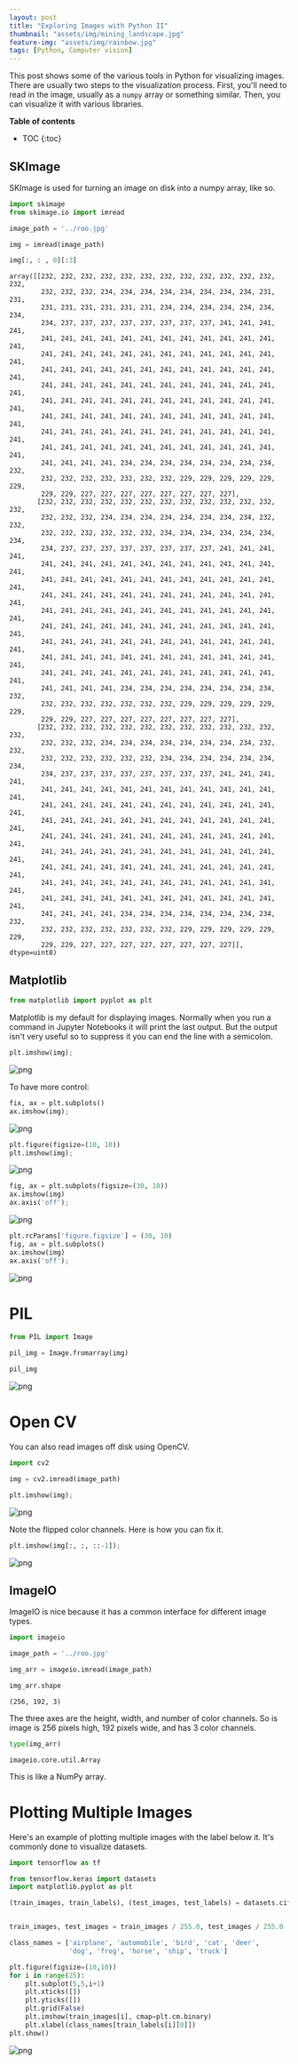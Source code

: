 ```yaml
---
layout: post
title: "Exploring Images with Python II"
thumbnail: "assets/img/mining_landscape.jpg"
feature-img: "assets/img/rainbow.jpg"
tags: [Python, Computer vision]
---
```


This post shows some of the various tools in Python for visualizing images. There are usually two steps to the visualization process. First, you'll need to read in the image, usually as a `numpy` array or something similar. Then, you can visualize it with various libraries.

<b>Table of contents</b>
* TOC
{:toc}

## SKImage

SKImage is used for turning an image on disk into a numpy array, like so.


```python
import skimage
from skimage.io import imread
```


```python
image_path = '../roo.jpg'
```


```python
img = imread(image_path)
```


```python
img[:, : , 0][:3]
```




    array([[232, 232, 232, 232, 232, 232, 232, 232, 232, 232, 232, 232, 232,
            232, 232, 232, 234, 234, 234, 234, 234, 234, 234, 234, 231, 231,
            231, 231, 231, 231, 231, 231, 234, 234, 234, 234, 234, 234, 234,
            234, 237, 237, 237, 237, 237, 237, 237, 237, 241, 241, 241, 241,
            241, 241, 241, 241, 241, 241, 241, 241, 241, 241, 241, 241, 241,
            241, 241, 241, 241, 241, 241, 241, 241, 241, 241, 241, 241, 241,
            241, 241, 241, 241, 241, 241, 241, 241, 241, 241, 241, 241, 241,
            241, 241, 241, 241, 241, 241, 241, 241, 241, 241, 241, 241, 241,
            241, 241, 241, 241, 241, 241, 241, 241, 241, 241, 241, 241, 241,
            241, 241, 241, 241, 241, 241, 241, 241, 241, 241, 241, 241, 241,
            241, 241, 241, 241, 241, 241, 241, 241, 241, 241, 241, 241, 241,
            241, 241, 241, 241, 241, 241, 241, 241, 241, 241, 241, 241, 241,
            241, 241, 241, 241, 234, 234, 234, 234, 234, 234, 234, 234, 232,
            232, 232, 232, 232, 232, 232, 232, 229, 229, 229, 229, 229, 229,
            229, 229, 227, 227, 227, 227, 227, 227, 227, 227],
           [232, 232, 232, 232, 232, 232, 232, 232, 232, 232, 232, 232, 232,
            232, 232, 232, 234, 234, 234, 234, 234, 234, 234, 234, 232, 232,
            232, 232, 232, 232, 232, 232, 234, 234, 234, 234, 234, 234, 234,
            234, 237, 237, 237, 237, 237, 237, 237, 237, 241, 241, 241, 241,
            241, 241, 241, 241, 241, 241, 241, 241, 241, 241, 241, 241, 241,
            241, 241, 241, 241, 241, 241, 241, 241, 241, 241, 241, 241, 241,
            241, 241, 241, 241, 241, 241, 241, 241, 241, 241, 241, 241, 241,
            241, 241, 241, 241, 241, 241, 241, 241, 241, 241, 241, 241, 241,
            241, 241, 241, 241, 241, 241, 241, 241, 241, 241, 241, 241, 241,
            241, 241, 241, 241, 241, 241, 241, 241, 241, 241, 241, 241, 241,
            241, 241, 241, 241, 241, 241, 241, 241, 241, 241, 241, 241, 241,
            241, 241, 241, 241, 241, 241, 241, 241, 241, 241, 241, 241, 241,
            241, 241, 241, 241, 234, 234, 234, 234, 234, 234, 234, 234, 232,
            232, 232, 232, 232, 232, 232, 232, 229, 229, 229, 229, 229, 229,
            229, 229, 227, 227, 227, 227, 227, 227, 227, 227],
           [232, 232, 232, 232, 232, 232, 232, 232, 232, 232, 232, 232, 232,
            232, 232, 232, 234, 234, 234, 234, 234, 234, 234, 234, 232, 232,
            232, 232, 232, 232, 232, 232, 234, 234, 234, 234, 234, 234, 234,
            234, 237, 237, 237, 237, 237, 237, 237, 237, 241, 241, 241, 241,
            241, 241, 241, 241, 241, 241, 241, 241, 241, 241, 241, 241, 241,
            241, 241, 241, 241, 241, 241, 241, 241, 241, 241, 241, 241, 241,
            241, 241, 241, 241, 241, 241, 241, 241, 241, 241, 241, 241, 241,
            241, 241, 241, 241, 241, 241, 241, 241, 241, 241, 241, 241, 241,
            241, 241, 241, 241, 241, 241, 241, 241, 241, 241, 241, 241, 241,
            241, 241, 241, 241, 241, 241, 241, 241, 241, 241, 241, 241, 241,
            241, 241, 241, 241, 241, 241, 241, 241, 241, 241, 241, 241, 241,
            241, 241, 241, 241, 241, 241, 241, 241, 241, 241, 241, 241, 241,
            241, 241, 241, 241, 234, 234, 234, 234, 234, 234, 234, 234, 232,
            232, 232, 232, 232, 232, 232, 232, 229, 229, 229, 229, 229, 229,
            229, 229, 227, 227, 227, 227, 227, 227, 227, 227]], dtype=uint8)



## Matplotlib


```python
from matplotlib import pyplot as plt
```

Matplotlib is my default for displaying images. Normally when you run a command in Jupyter Notebooks it will print the last output. But the output isn't very useful so to suppress it you can end the line with a semicolon.


```python
plt.imshow(img);
```


![png](2018-06-06-Exploring%20Images%20with%20Python%20II_files/2018-06-06-Exploring%20Images%20with%20Python%20II_12_0.png)


To have more control:


```python
fix, ax = plt.subplots()
ax.imshow(img);
```


![png](2018-06-06-Exploring%20Images%20with%20Python%20II_files/2018-06-06-Exploring%20Images%20with%20Python%20II_14_0.png)



```python
plt.figure(figsize=(10, 10))
plt.imshow(img);
```


![png](2018-06-06-Exploring%20Images%20with%20Python%20II_files/2018-06-06-Exploring%20Images%20with%20Python%20II_15_0.png)



```python
fig, ax = plt.subplots(figsize=(30, 10))
ax.imshow(img)
ax.axis('off');
```


![png](2018-06-06-Exploring%20Images%20with%20Python%20II_files/2018-06-06-Exploring%20Images%20with%20Python%20II_16_0.png)



```python
plt.rcParams['figure.figsize'] = (30, 10)
fig, ax = plt.subplots()
ax.imshow(img)
ax.axis('off');
```


![png](2018-06-06-Exploring%20Images%20with%20Python%20II_files/2018-06-06-Exploring%20Images%20with%20Python%20II_17_0.png)


# PIL


```python
from PIL import Image
```


```python
pil_img = Image.fromarray(img)
```


```python
pil_img
```




![png](2018-06-06-Exploring%20Images%20with%20Python%20II_files/2018-06-06-Exploring%20Images%20with%20Python%20II_21_0.png)



# Open CV

You can also read images off disk using OpenCV.


```python
import cv2
```


```python
img = cv2.imread(image_path)
```


```python
plt.imshow(img);
```


![png](2018-06-06-Exploring%20Images%20with%20Python%20II_files/2018-06-06-Exploring%20Images%20with%20Python%20II_26_0.png)


Note the flipped color channels. Here is how you can fix it.


```python
plt.imshow(img[:, :, ::-1]);
```


![png](2018-06-06-Exploring%20Images%20with%20Python%20II_files/2018-06-06-Exploring%20Images%20with%20Python%20II_28_0.png)


## ImageIO

ImageIO is nice because it has a common interface for different image types.


```python
import imageio
```


```python
image_path = '../roo.jpg'
```


```python
img_arr = imageio.imread(image_path)
```


```python
img_arr.shape
```




    (256, 192, 3)



The three axes are the height, width, and number of color channels. So is image is 256 pixels high, 192 pixels wide, and has 3 color channels.


```python
type(img_arr)
```




    imageio.core.util.Array



This is like a NumPy array.

# Plotting Multiple Images

Here's an example of plotting multiple images with the label below it. It's commonly done to visualize datasets.


```python
import tensorflow as tf

from tensorflow.keras import datasets
import matplotlib.pyplot as plt
```


```python
(train_images, train_labels), (test_images, test_labels) = datasets.cifar10.load_data()


train_images, test_images = train_images / 255.0, test_images / 255.0
```


```python
class_names = ['airplane', 'automobile', 'bird', 'cat', 'deer',
               'dog', 'frog', 'horse', 'ship', 'truck']

plt.figure(figsize=(10,10))
for i in range(25):
    plt.subplot(5,5,i+1)
    plt.xticks([])
    plt.yticks([])
    plt.grid(False)
    plt.imshow(train_images[i], cmap=plt.cm.binary)
    plt.xlabel(class_names[train_labels[i][0]])
plt.show()
```


![png](2018-06-06-Exploring%20Images%20with%20Python%20II_files/2018-06-06-Exploring%20Images%20with%20Python%20II_42_0.png)

